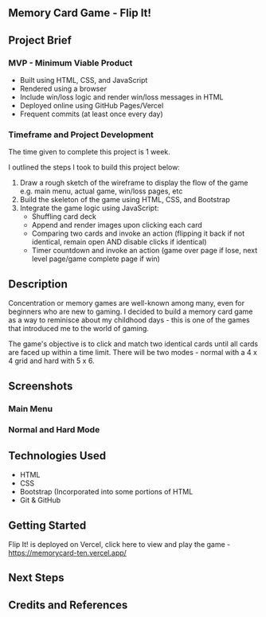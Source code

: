 ## Memory Card Game - Flip It!

## Project Brief

### MVP - Minimum Viable Product

<ul>
  <li>Built using HTML, CSS, and JavaScript</li>
  <li>Rendered using a browser</li>
  <li>Include win/loss logic and render win/loss messages in HTML</li>
  <li>Deployed online using GitHub Pages/Vercel</li>
  <li>Frequent commits (at least once every day)</li>
</ul>

### Timeframe and Project Development
The time given to complete this project is 1 week.<br />

I outlined the steps I took to build this project below:
1. Draw a rough sketch of the wireframe to display the flow of the game e.g. main menu, actual game, win/loss pages, etc
2. Build the skeleton of the game using HTML, CSS, and Bootstrap
3. Integrate the game logic using JavaScript:
   - Shuffling card deck
   - Append and render images upon clicking each card
   - Comparing two cards and invoke an action (flipping it back if not identical, remain open AND disable clicks if identical)
   - Timer countdown and invoke an action (game over page if lose, next level page/game complete page if win)

## Description

Concentration or memory games are well-known among many, even for beginners who are new to gaming. I decided to build a memory card game as a way to reminisce about my childhood days - this is one of the games that introduced me to the world of gaming.

The game's objective is to click and match two identical cards until all cards are faced up within a time limit. There will be two modes - normal with a 4 x 4 grid and hard with 5 x 6.

## Screenshots

### Main Menu

### Normal and Hard Mode


## Technologies Used

<ul>
  <li>HTML</li>
  <li>CSS</li>
  <li>Bootstrap (Incorporated into some portions of HTML</li>
  <li>Git & GitHub</li>
</ul>

## Getting Started

Flip It! is deployed on Vercel, click here to view and play the game - https://memorycard-ten.vercel.app/

## Next Steps

## Credits and References
